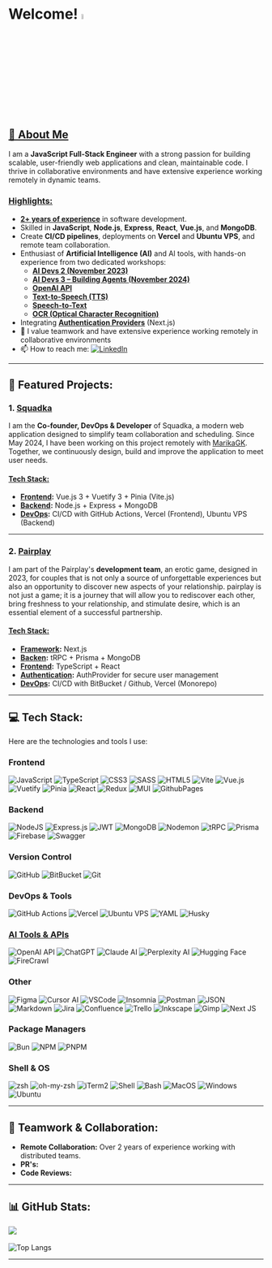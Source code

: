 # Welcome! <img src="https://media.giphy.com/media/hvRJCLFzcasrR4ia7z/giphy.gif" width="5%">

## [💼 About Me](pplx://action/followup)
I am a **JavaScript Full-Stack Engineer** with a strong passion for building scalable, user-friendly web applications and clean, maintainable code. I thrive in collaborative environments and have extensive experience working remotely in dynamic teams.

### [Highlights:](pplx://action/followup)
- **[2+ years of experience](pplx://action/followup)** in software development.
- Skilled in **JavaScript**, **Node.js**, **Express**, **React**, **Vue.js**, and **MongoDB**.
- Create **CI/CD pipelines**, deployments on **Vercel** and **Ubuntu VPS**, and remote team collaboration.
- Enthusiast of **Artificial Intelligence (AI)** and AI tools, with hands-on experience from two dedicated workshops:  
  - **[AI Devs 2 (November 2023)](pplx://action/followup)**  
  - **[AI Devs 3 – Building Agents (November 2024)](pplx://action/followup)**
  - **[OpenAI API](pplx://action/followup)**  
  - **[Text-to-Speech (TTS)](pplx://action/followup)**  
  - **[Speech-to-Text](pplx://action/followup)**  
  - **[OCR (Optical Character Recognition)](pplx://action/followup)** 
- Integrating **[Authentication Providers](pplx://action/followup)** (Next.js)
- 🤝 I value teamwork and have extensive experience working remotely in collaborative environments  
- 📫 How to reach me: [![LinkedIn](https://img.shields.io/badge/LinkedIn-%230077B5.svg?logo=linkedin&logoColor=white)](https://linkedin.com/in/marcin-bołtruczyk-664853273/)

---

## 🚀 Featured Projects:
### 1. [Squadka](https://squadka.pl)
I am the **Co-founder, DevOps & Developer** of Squadka, a modern web application designed to simplify team collaboration and scheduling. Since May 2024, I have been working on this project remotely with [MarikaGK](https://github.com/MarikaGK). Together, we continuously design, build and improve the application to meet user needs.

#### [Tech Stack:](pplx://action/followup)
- **[Frontend](pplx://action/followup):** Vue.js 3 + Vuetify 3 + Pinia (Vite.js)  
- **[Backend](pplx://action/followup):** Node.js + Express + MongoDB  
- **[DevOps](pplx://action/followup):** CI/CD with GitHub Actions, Vercel (Frontend), Ubuntu VPS (Backend)  

---

### 2. [Pairplay](https://pairplay.fun)
I am part of the Pairplay's **development team**, an erotic game, designed in 2023, for couples that is not only a source of unforgettable experiences but also an opportunity to discover new aspects of your relationship. pairplay is not just a game; it is a journey that will allow you to rediscover each other, bring freshness to your relationship, and stimulate desire, which is an essential element of a successful partnership.

#### [Tech Stack:](pplx://action/followup)
- **[Framework](pplx://action/followup):** Next.js  
- **[Backen](pplx://action/followup):** tRPC + Prisma + MongoDB  
- **[Frontend](pplx://action/followup):** TypeScript + React  
- **[Authentication](pplx://action/followup):** AuthProvider for secure user management 
- **[DevOps](pplx://action/followup):** CI/CD with BitBucket / Github, Vercel (Monorepo)

---


## 💻 Tech Stack:
Here are the technologies and tools I use:

### Frontend
![JavaScript](https://img.shields.io/badge/javascript-%23323330.svg?style=for-the-badge&logo=javascript&logoColor=%23F7DF1E) 
![TypeScript](https://img.shields.io/badge/TypeScript-%23007ACC.svg?style=for-the-badge&logo=typescript&logoColor=white)
![CSS3](https://img.shields.io/badge/css3-%231572B6.svg?style=for-the-badge&logo=css3&logoColor=white) 
![SASS](https://img.shields.io/badge/SASS-hotpink.svg?style=for-the-badge&logo=SASS&logoColor=white) 
![HTML5](https://img.shields.io/badge/html5-%23E34F26.svg?style=for-the-badge&logo=html5&logoColor=white) 
![Vite](https://img.shields.io/badge/vite-%23646CFF.svg?style=for-the-badge&logo=vite&logoColor=white) 
![Vue.js](https://img.shields.io/badge/Vue.js-%234FC08D.svg?style=for-the-badge&logo=vuedotjs&logoColor=white)
![Vuetify](https://img.shields.io/badge/Vuetify-%231867C0.svg?style=for-the-badge&logo=vuetify&logoColor=white)
![Pinia](https://img.shields.io/badge/Pinia-%23EFD535.svg?style=for-the-badge&logo=pinia&logoColor=black)
![React](https://img.shields.io/badge/React-%2361DAFB.svg?style=for-the-badge&logo=react&logoColor=white)
![Redux](https://img.shields.io/badge/redux-%23593d88.svg?style=for-the-badge&logo=redux&logoColor=white) 
![MUI](https://img.shields.io/badge/MUI-%230081CB.svg?style=for-the-badge&logo=mui&logoColor=white) 
![GithubPages](https://img.shields.io/badge/github%20pages-121013?style=for-the-badge&logo=github&logoColor=white) 

### Backend
![NodeJS](https://img.shields.io/badge/Node.js-%236DA55F.svg?style=for-the-badge&logo=node.js&logoColor=white)
![Express.js](https://img.shields.io/badge/Express.js-%23404D59.svg?style=for-the-badge&logo=express&logoColor=%2361DAFB)
![JWT](https://img.shields.io/badge/JWT-black?style=for-the-badge&logo=JSON%20web%20tokens) 
![MongoDB](https://img.shields.io/badge/MongoDB-%234ea94b.svg?style=for-the-badge&logo=mongodb&logoColor=white)
![Nodemon](https://img.shields.io/badge/NODEMON-%23323330.svg?style=for-the-badge&logo=nodemon&logoColor=%BBDEAD) 
![tRPC](https://img.shields.io/badge/tRPC-%23000000.svg?style=for-the-badge&logo=trpc&logoColor=%23FFFFFF)
![Prisma](https://img.shields.io/badge/Prisma-%232D3748.svg?style=for-the-badge&logo=prisma&logoColor=%23FFFFFF)
![Firebase](https://img.shields.io/badge/firebase-%23039BE5.svg?style=for-the-badge&logo=firebase) 
![Swagger](https://img.shields.io/badge/Swagger-%2385EA2D.svg?style=for-the-badge&logo=swagger&logoColor=%23FFFFFF)

### Version Control
![GitHub](https://img.shields.io/badge/GitHub-%23181717.svg?style=for-the-badge&logo=github&logoColor=%23FFFFFF)
![BitBucket](https://img.shields.io/badge/BitBucket-blue?style=for-the-badge&logo=bitbucket&logoColor=%23FFFFFF)
![Git](https://img.shields.io/badge/Git-F05032?style=for-the-badge&logo=git&logoColor=%23FFFFFF)

### DevOps & Tools
![GitHub Actions](https://img.shields.io/badge/GitHub%20Actions-%232088FF.svg?style=for-the-badge&logo=githubactions&logoColor=white)
![Vercel](https://img.shields.io/badge/Vercel-%23000000.svg?style=for-the-badge&logo=vercel&logoColor=white)
![Ubuntu VPS](https://img.shields.io/badge/VPS-Ubuntu-E95420?style=for-the-badge&logo=ubuntu&logoColor=white)
![YAML](https://img.shields.io/badge/YAML-%23000000.svg?style=for-the-badge&logo=yaml&logoColor=%23FFFFFF)
![Husky](https://img.shields.io/badge/Husky-%232C3E50.svg?style=for-the-badge&logo=npm&logoColor=%23FFFFFF)

### [AI Tools & APIs](pplx://action/followup)
![OpenAI API](https://img.shields.io/badge/OpenAI%20API-%2312100E.svg?style=for-the-badge&logo=openai&logoColor=%23FFFFFF)
![ChatGPT](https://img.shields.io/badge/ChatGPT-%2347A248.svg?style=for-the-badge&logo=openai&logoColor=%23FFFFFF)
![Claude AI](https://img.shields.io/badge/Claude%20AI-black?style=for-the-badge)
![Perplexity AI](https://img.shields.io/badge/Perplexity%20AI-blue?style=for-the-badge)
![Hugging Face](https://img.shields.io/badge/Hugging%20Face-%23FFCC33.svg?style=for-the-badge&logo=huggingface&logoColor=%23FFFFFF)
![FireCrawl](https://img.shields.io/badge/FireCrawl-orange?style=for-the-badge)

### Other
![Figma](https://img.shields.io/badge/figma-%23F24E1E.svg?style=for-the-badge&logo=figma&logoColor=white) 
![Cursor AI](https://img.shields.io/badge/Cursor%20AI-black?style=for-the-badge)
![VSCode](https://img.shields.io/badge/VSCode-%23007ACC.svg?style=for-the-badge&logo=visualstudiocode&logoColor=%23FFFFFF) 
![Insomnia](https://img.shields.io/badge/Insomnia-black?style=for-the-badge&logo=insomnia&logoColor=5849BE) 
![Postman](https://img.shields.io/badge/Postman-FF6C37?style=for-the-badge&logo=postman&logoColor=white) 
![JSON](https://img.shields.io/badge/JSON-%23000000.svg?style=for-the-badge&logo=json&logoColor=%23FFFFFF)
![Markdown](https://img.shields.io/badge/markdown-%23000000.svg?style=for-the-badge&logo=markdown&logoColor=white) 
![Jira](https://img.shields.io/badge/jira-%230A0FFF.svg?style=for-the-badge&logo=jira&logoColor=white) 
![Confluence](https://img.shields.io/badge/confluence-%23172BF4.svg?style=for-the-badge&logo=confluence&logoColor=white)
![Trello](https://img.shields.io/badge/Trello-%23026AA7.svg?style=for-the-badge&logo=Trello&logoColor=white) 
![Inkscape](https://img.shields.io/badge/Inkscape-e0e0e0?style=for-the-badge&logo=inkscape&logoColor=080A13) 
![Gimp](https://img.shields.io/badge/Gimp-657D8B?style=for-the-badge&logo=gimp&logoColor=FFFFFF) 
![Next JS](https://img.shields.io/badge/Next-black?style=for-the-badge&logo=next.js&logoColor=white)  

### Package Managers
![Bun](https://img.shields.io/badge/Bun-%23000000.svg?style=for-the-badge&logo=bun&logoColor=white) 
![NPM](https://img.shields.io/badge/NPM-%23CB3837.svg?style=for-the-badge&logo=npm&logoColor=white) 
![PNPM](https://img.shields.io/badge/pnpm-%234a4a4a.svg?style=for-the-badge&logo=pnpm&logoColor=f69220)

### Shell & OS
![zsh](https://img.shields.io/badge/zsh-%23181717.svg?style=for-the-badge&logo=zsh&logoColor=%23FFFFFF)
![oh-my-zsh](https://img.shields.io/badge/oh_my_zsh-%23181717.svg?style=for-the-badge&logo=zsh&logoColor=%23FFFFFF)
![iTerm2](https://img.shields.io/badge/iTerm2-black?style=for-the-badge)
![Shell](https://img.shields.io/badge/Shell-black?style=for-the-badge) 
![Bash](https://img.shields.io/badge/Bash-%234EAA25.svg?style=for-the-badge)
![MacOS](https://img.shields.io/badge/MacOS-%23000000.svg?style=for-the-badge&logo=apple&logoColor=%23FFFFFF)
![Windows](https://img.shields.io/badge/Windows-%230078D6.svg?style=for-the-badge&logo=windows11&logoColor=%23FFFFFF)
![Ubuntu](https://img.shields.io/badge/Ubuntu-%23E95420.svg?style=for-the-badge&logo=ubuntu&logoColor=white)

---

## 🤝 Teamwork & Collaboration:
- **Remote Collaboration:** Over 2 years of experience working with distributed teams.  
- **PR's:**
- **Code Reviews:** 

---

## 📊 GitHub Stats: <img src="https://komarev.com/ghpvc/?username=MarcinBolt&style=square&color=blue" alt=""/>
![](https://github-readme-streak-stats.herokuapp.com/?user=MarcinBolt&theme=transparent&hide_border=true)  
<br/>
![Top Langs](https://github-readme-stats.vercel.app/api/top-langs/?username=MarcinBolt&theme=transparent&hide_border=true&include_all_commits=true&count_private=true&layout=donut)

---
